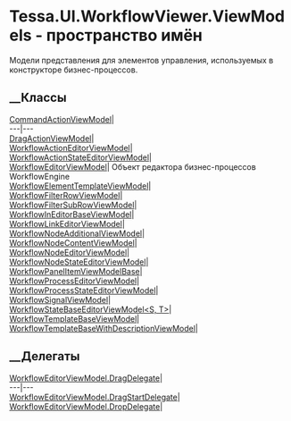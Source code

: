 # Tessa.UI.WorkflowViewer.ViewModels - пространство имён
Модели представления для элементов управления, используемых в конструкторе
бизнес-процессов.
##  __Классы
[CommandActionViewModel](T_Tessa_UI_WorkflowViewer_ViewModels_CommandActionViewModel.htm)|  
---|---  
[DragActionViewModel](T_Tessa_UI_WorkflowViewer_ViewModels_DragActionViewModel.htm)|  
[WorkflowActionEditorViewModel](T_Tessa_UI_WorkflowViewer_ViewModels_WorkflowActionEditorViewModel.htm)|  
[WorkflowActionStateEditorViewModel](T_Tessa_UI_WorkflowViewer_ViewModels_WorkflowActionStateEditorViewModel.htm)|  
[WorkflowEditorViewModel](T_Tessa_UI_WorkflowViewer_ViewModels_WorkflowEditorViewModel.htm)|
Объект редактора бизнес-процессов WorkflowEngine  
[WorkflowElementTemplateViewModel](T_Tessa_UI_WorkflowViewer_ViewModels_WorkflowElementTemplateViewModel.htm)|  
[WorkflowFilterRowViewModel](T_Tessa_UI_WorkflowViewer_ViewModels_WorkflowFilterRowViewModel.htm)|  
[WorkflowFilterSubRowViewModel](T_Tessa_UI_WorkflowViewer_ViewModels_WorkflowFilterSubRowViewModel.htm)|  
[WorkflowInEditorBaseViewModel<T>](T_Tessa_UI_WorkflowViewer_ViewModels_WorkflowInEditorBaseViewModel_1.htm)|  
[WorkflowLinkEditorViewModel](T_Tessa_UI_WorkflowViewer_ViewModels_WorkflowLinkEditorViewModel.htm)|  
[WorkflowNodeAdditionalViewModel](T_Tessa_UI_WorkflowViewer_ViewModels_WorkflowNodeAdditionalViewModel.htm)|  
[WorkflowNodeContentViewModel](T_Tessa_UI_WorkflowViewer_ViewModels_WorkflowNodeContentViewModel.htm)|  
[WorkflowNodeEditorViewModel](T_Tessa_UI_WorkflowViewer_ViewModels_WorkflowNodeEditorViewModel.htm)|  
[WorkflowNodeStateEditorViewModel](T_Tessa_UI_WorkflowViewer_ViewModels_WorkflowNodeStateEditorViewModel.htm)|  
[WorkflowPanelItemViewModelBase](T_Tessa_UI_WorkflowViewer_ViewModels_WorkflowPanelItemViewModelBase.htm)|  
[WorkflowProcessEditorViewModel](T_Tessa_UI_WorkflowViewer_ViewModels_WorkflowProcessEditorViewModel.htm)|  
[WorkflowProcessStateEditorViewModel](T_Tessa_UI_WorkflowViewer_ViewModels_WorkflowProcessStateEditorViewModel.htm)|  
[WorkflowSignalViewModel](T_Tessa_UI_WorkflowViewer_ViewModels_WorkflowSignalViewModel.htm)|  
[WorkflowStateBaseEditorViewModel<S,
T>](T_Tessa_UI_WorkflowViewer_ViewModels_WorkflowStateBaseEditorViewModel_2.htm)|  
[WorkflowTemplateBaseViewModel<T>](T_Tessa_UI_WorkflowViewer_ViewModels_WorkflowTemplateBaseViewModel_1.htm)|  
[WorkflowTemplateBaseWithDescriptionViewModel<T>](T_Tessa_UI_WorkflowViewer_ViewModels_WorkflowTemplateBaseWithDescriptionViewModel_1.htm)|  
## __Делегаты
[WorkflowEditorViewModel.DragDelegate](T_Tessa_UI_WorkflowViewer_ViewModels_WorkflowEditorViewModel_DragDelegate.htm)|  
---|---  
[WorkflowEditorViewModel.DragStartDelegate](T_Tessa_UI_WorkflowViewer_ViewModels_WorkflowEditorViewModel_DragStartDelegate.htm)|  
[WorkflowEditorViewModel.DropDelegate](T_Tessa_UI_WorkflowViewer_ViewModels_WorkflowEditorViewModel_DropDelegate.htm)|
